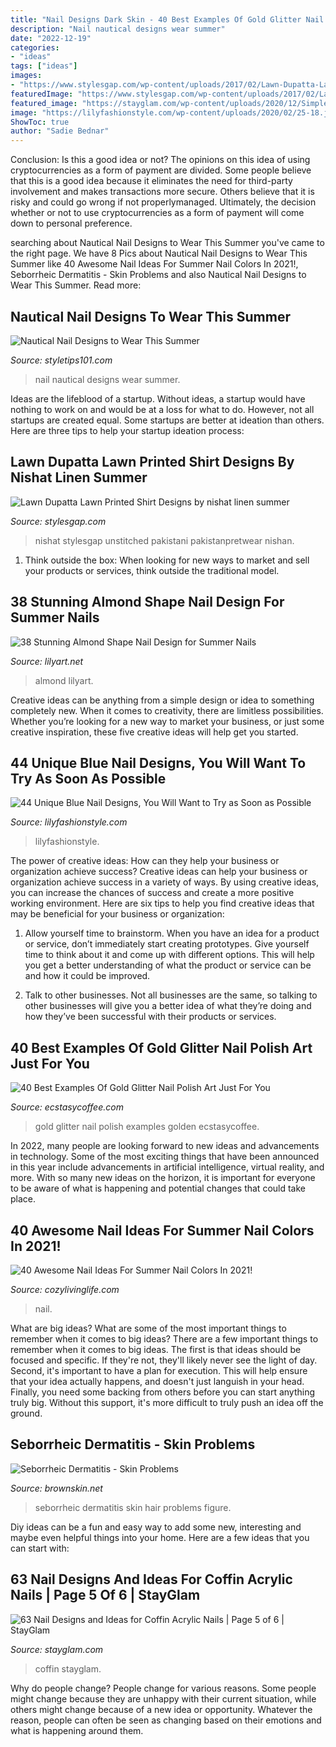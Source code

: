 ```yaml
---
title: "Nail Designs Dark Skin - 40 Best Examples Of Gold Glitter Nail Polish Art Just For You"
description: "Nail nautical designs wear summer"
date: "2022-12-19"
categories:
- "ideas"
tags: ["ideas"]
images:
- "https://www.stylesgap.com/wp-content/uploads/2017/02/Lawn-Dupatta-Lawn-Printed-Shirt-Designs-by-nishat-linen-summer-collection-201810-683x1024.jpeg"
featuredImage: "https://www.stylesgap.com/wp-content/uploads/2017/02/Lawn-Dupatta-Lawn-Printed-Shirt-Designs-by-nishat-linen-summer-collection-201810-683x1024.jpeg"
featured_image: "https://stayglam.com/wp-content/uploads/2020/12/Simple-Nude-Coffin-Nails.jpg"
image: "https://lilyfashionstyle.com/wp-content/uploads/2020/02/25-18.jpg"
ShowToc: true
author: "Sadie Bednar"
---
```



Conclusion: Is this a good idea or not?
The opinions on this idea of using cryptocurrencies as a form of payment are divided. Some people believe that this is a good idea because it eliminates the need for third-party involvement and makes transactions more secure. Others believe that it is risky and could go wrong if not properlymanaged. Ultimately, the decision whether or not to use cryptocurrencies as a form of payment will come down to personal preference.

	

		
searching about Nautical Nail Designs to Wear This Summer you've came to the right page. We have 8 Pics about Nautical Nail Designs to Wear This Summer like 40 Awesome Nail Ideas For Summer Nail Colors In 2021!, Seborrheic Dermatitis - Skin Problems and also Nautical Nail Designs to Wear This Summer. Read more:
		
    
## Nautical Nail Designs To Wear This Summer

<img loading=lazy src="https://styletips101.com/wp-content/uploads/2017/06/nautical-nail-design-13.jpg" onerror="this.onerror=null;this.src='https://tse2.mm.bing.net/th?id=OIP.Tyx2mKSMyMcibUdBLLvMYQHaHa&amp;pid=15.1';" alt="Nautical Nail Designs to Wear This Summer">

_Source: styletips101.com_

>nail nautical designs wear summer. 

	

Ideas are the lifeblood of a startup. Without ideas, a startup would have nothing to work on and would be at a loss for what to do. However, not all startups are created equal. Some startups are better at ideation than others. Here are three tips to help your startup ideation process:

    
## Lawn Dupatta Lawn Printed Shirt Designs By Nishat Linen Summer

<img loading=lazy src="https://www.stylesgap.com/wp-content/uploads/2017/02/Lawn-Dupatta-Lawn-Printed-Shirt-Designs-by-nishat-linen-summer-collection-201810-683x1024.jpeg" onerror="this.onerror=null;this.src='https://tse3.mm.bing.net/th?id=OIP.7e6c7s73lg2_waNZK70stgHaLG&amp;pid=15.1';" alt="Lawn Dupatta Lawn Printed Shirt Designs by nishat linen summer">

_Source: stylesgap.com_

>nishat stylesgap unstitched pakistani pakistanpretwear nishan. 

	

1. Think outside the box: When looking for new ways to market and sell your products or services, think outside the traditional model.

    
## 38 Stunning Almond Shape Nail Design For Summer Nails

<img loading=lazy src="https://lilyart.net/wp-content/uploads/2021/05/32.jpg" onerror="this.onerror=null;this.src='https://tse4.mm.bing.net/th?id=OIP.tgJv-UOqN4Y_dURTM-7W1AHaLH&amp;pid=15.1';" alt="38 Stunning Almond Shape Nail Design for Summer Nails">

_Source: lilyart.net_

>almond lilyart. 

	

Creative ideas can be anything from a simple design or idea to something completely new. When it comes to creativity, there are limitless possibilities. Whether you’re looking for a new way to market your business, or just some creative inspiration, these five creative ideas will help get you started.

    
## 44 Unique Blue Nail Designs, You Will Want To Try As Soon As Possible

<img loading=lazy src="https://lilyfashionstyle.com/wp-content/uploads/2020/02/25-18.jpg" onerror="this.onerror=null;this.src='https://tse4.mm.bing.net/th?id=OIP.LvaSOdY5VuCEF0YUP3OSWQHaKx&amp;pid=15.1';" alt="44 Unique Blue Nail Designs, You Will Want to Try as Soon as Possible">

_Source: lilyfashionstyle.com_

>lilyfashionstyle. 

	

The power of creative ideas: How can they help your business or organization achieve success?
Creative ideas can help your business or organization achieve success in a variety of ways. By using creative ideas, you can increase the chances of success and create a more positive working environment. Here are six tips to help you find creative ideas that may be beneficial for your business or organization:
1. Allow yourself time to brainstorm. When you have an idea for a product or service, don’t immediately start creating prototypes. Give yourself time to think about it and come up with different options. This will help you get a better understanding of what the product or service can be and how it could be improved.

2. Talk to other businesses. Not all businesses are the same, so talking to other businesses will give you a better idea of what they’re doing and how they’ve been successful with their products or services.

    
## 40 Best Examples Of Gold Glitter Nail Polish Art Just For You

<img loading=lazy src="https://i0.wp.com/www.ecstasycoffee.com/wp-content/uploads/2016/10/Nubar-Gold-Glitter.jpg" onerror="this.onerror=null;this.src='https://tse1.mm.bing.net/th?id=OIP.Pshcu6mwm4H95iD4D2SyQAHaLH&amp;pid=15.1';" alt="40 Best Examples Of Gold Glitter Nail Polish Art Just For You">

_Source: ecstasycoffee.com_

>gold glitter nail polish examples golden ecstasycoffee. 

	

In 2022, many people are looking forward to new ideas and advancements in technology. Some of the most exciting things that have been announced in this year include advancements in artificial intelligence, virtual reality, and more. With so many new ideas on the horizon, it is important for everyone to be aware of what is happening and potential changes that could take place.

    
## 40 Awesome Nail Ideas For Summer Nail Colors In 2021!

<img loading=lazy src="https://cozylivinglife.com/wp-content/uploads/2021/05/25-2-683x1024.jpg" onerror="this.onerror=null;this.src='https://tse1.mm.bing.net/th?id=OIP.WROzWgLWBBUGOVijpJXZRgHaLG&amp;pid=15.1';" alt="40 Awesome Nail Ideas For Summer Nail Colors In 2021!">

_Source: cozylivinglife.com_

>nail. 

	

What are big ideas? What are some of the most important things to remember when it comes to big ideas?
There are a few important things to remember when it comes to big ideas. The first is that ideas should be focused and specific. If they're not, they'll likely never see the light of day. Second, it's important to have a plan for execution. This will help ensure that your idea actually happens, and doesn't just languish in your head. Finally, you need some backing from others before you can start anything truly big. Without this support, it's more difficult to truly push an idea off the ground.

    
## Seborrheic Dermatitis - Skin Problems

<img loading=lazy src="http://www.brownskin.net/images/seb03.jpg" onerror="this.onerror=null;this.src='https://tse1.mm.bing.net/th?id=OIP.RYYrUuZrUPQUEfECvUvBCwHaLF&amp;pid=15.1';" alt="Seborrheic Dermatitis - Skin Problems">

_Source: brownskin.net_

>seborrheic dermatitis skin hair problems figure. 

	

Diy ideas can be a fun and easy way to add some new, interesting and maybe even helpful things into your home. Here are a few ideas that you can start with: 

    
## 63 Nail Designs And Ideas For Coffin Acrylic Nails | Page 5 Of 6 | StayGlam

<img loading=lazy src="https://stayglam.com/wp-content/uploads/2020/12/Simple-Nude-Coffin-Nails.jpg" onerror="this.onerror=null;this.src='https://tse1.mm.bing.net/th?id=OIP.eCooKAj1FkR2ljx3kfGkBgHaLH&amp;pid=15.1';" alt="63 Nail Designs and Ideas for Coffin Acrylic Nails | Page 5 of 6 | StayGlam">

_Source: stayglam.com_

>coffin stayglam. 

	

Why do people change?
People change for various reasons. Some people might change because they are unhappy with their current situation, while others might change because of a new idea or opportunity. Whatever the reason, people can often be seen as changing based on their emotions and what is happening around them.

